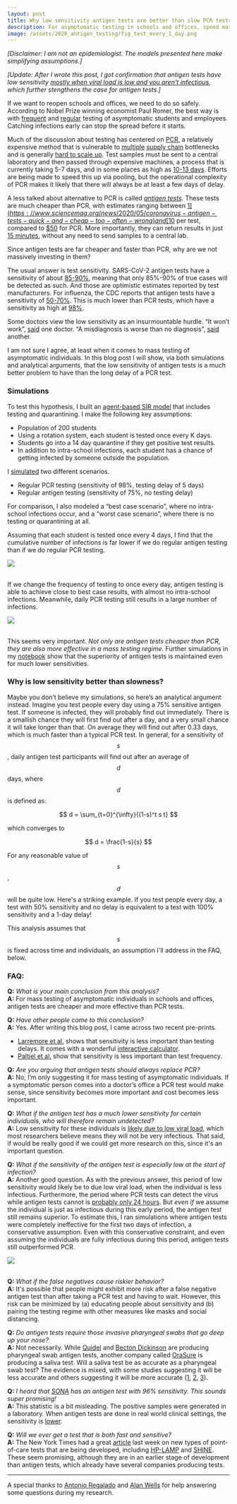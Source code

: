 ```yaml
---
layout: post
title: Why low sensitivity antigen tests are better than slow PCR tests
description: For asymptomatic testing in schools and offices, speed matters more than sensitivity.
image: /assets/2020_antigen_testing/fig_test_every_1_day.png
---
```


_[Disclaimer: I am not an epidemiologist. The models presented here make simplifying assumptions.]_

_[Update: After I wrote this post, I got confirmation that antigen tests have low sensitivity [mostly when viral load is low and you aren't infectious](https://www.medrxiv.org/content/10.1101/2020.06.22.20136309v2.full.pdf), which further stengthens the case for antigen tests.]_

If we want to reopen schools and offices, we need to do so safely. According to Nobel Prize winning economist Paul Romer, the best way is with [frequent](https://schools.paulromer.net/) and [regular](https://paulromer.net/faqs-on-virus-tests-in-schools/) testing of asymptomatic students and employees. Catching infections early can stop the spread before it starts.

Much of the discussion about testing has centered on [PCR](https://www.npr.org/sections/health-shots/2020/05/01/847368012/how-reliable-are-covid-19-tests-depends-which-one-you-mean), a relatively expensive method that is vulnerable to [multiple](https://www.npr.org/2020/05/28/863558750/coronavirus-testing-machines-are-latest-bottleneck-in-troubled-supply-chain) [supply chain](https://www.latimes.com/california/story/2020-07-12/california-fail-coronavirus-testing-covid-start) bottlenecks and is generally [hard to scale up](https://www.technologyreview.com/2020/05/06/1001150/podcast-covid-19-testing-bottleneck/). Test samples must be sent to a central laboratory and then passed through expensive machines, a process that is currently taking 5-7 days, and in some places as high as [10-13 days](https://twitter.com/SFCovidTestWait/status/1283122098714693633). Efforts are being made to speed this up via pooling, but the operational complexity of PCR makes it likely that there will always be at least a few days of delay. 

A less talked about alternative to PCR is called _[antigen tests](https://www.sciencemag.org/news/2020/05/coronavirus-antigen-tests-quick-and-cheap-too-often-wrong)_. These tests are much cheaper than PCR, with estimates ranging between [$1](https://www.sciencemag.org/news/2020/05/coronavirus-antigen-tests-quick-and-cheap-too-often-wrong) and [$10](https://www.technologyreview.com/2020/04/24/1000486/antigen-testing-could-faster-cheaper-diagnose-covid-19-coronavirus/) per test, compared to [$50](https://www.technologyreview.com/2020/04/24/1000486/antigen-testing-could-faster-cheaper-diagnose-covid-19-coronavirus/) for PCR. More importantly, they can return results in just [15 minutes](https://www.cdc.gov/flu/professionals/diagnosis/clinician_guidance_ridt.htm), without any need to send samples to a central lab.

Since antigen tests are far cheaper and faster than PCR, why are we not massively investing in them? 

The usual answer is test sensitivity. SARS-CoV-2 antigen tests have a sensitivity of about [85-90%](https://www.nytimes.com/2020/07/06/health/fast-coronavirus-tests.html), meaning that only 85%-90% of true cases will be detected as such. And those are optimistic estimates reported by test manufacturers. For influenza, the CDC reports that antigen tests have a sensitivity of [50-70%](https://www.cdc.gov/flu/professionals/diagnosis/clinician_guidance_ridt.htm). This is much lower than PCR tests, which have a sensitivity as high at [98%](https://www.medrxiv.org/content/10.1101/2020.05.26.20112565v1.full.pdf).

Some doctors view the low sensitivity as an insurmountable hurdle. “It won’t work”, [said](https://www.technologyreview.com/2020/04/24/1000486/antigen-testing-could-faster-cheaper-diagnose-covid-19-coronavirus/) one doctor. “A misdiagnosis is worse than no diagnosis”, [said](https://www.sciencemag.org/news/2020/05/coronavirus-antigen-tests-quick-and-cheap-too-often-wrong) another.

I am not sure I agree, at least when it comes to mass testing of asymptomatic individuals. In this blog post I will show, via both simulations and analytical arguments, that the low sensitivity of antigen tests is a much better problem to have than the long delay of a PCR test. 

### Simulations

To test this hypothesis, I built an [agent-based SIR model](https://github.com/csaid/covid_model_with_testing/blob/master/SIR%20model%20with%20testing.ipynb) that includes testing and quarantining. I make the following key assumptions:

* Population of 200 students
* Using a rotation system, each student is tested once every K days. 
* Students go into a 14 day quarantine if they get positive test results.
* In addition to intra-school infections, each student has a chance of getting infected by someone outside the population.

I [simulated](https://github.com/csaid/covid_model_with_testing/blob/master/SIR%20model%20with%20testing.ipynb) two different scenarios.

* Regular PCR testing (sensitivity of 98%, testing delay of 5 days)
* Regular antigen testing (sensitivity of 75%, no testing delay)

For comparison, I also modeled a “best case scenario”, where no intra-school infections occur, and a “worst case scenario”, where there is no testing or quarantining at all.

Assuming that each student is tested once every 4 days, I find that the cumulative number of infections is far lower if we do regular antigen testing than if we do regular PCR testing. 

<div class="wrapper">
  <img src='/assets/2020_antigen_testing/fig_test_every_4_days.png' class="inner" style="position:relative border:#222 2px solid; max-width:95%;" >
</div><br>


If we change the frequency of testing to once every day, antigen testing is able to achieve close to best case results, with almost no intra-school infections. Meanwhile, daily PCR testing still results in a large number of infections.


<div class="wrapper">
  <img src='/assets/2020_antigen_testing/fig_test_every_1_day.png' class="inner" style="position:relative border:#222 2px solid; max-width:95%;" >
</div><br>


This seems very important. _Not only are antigen tests cheaper than PCR, they are also more effective in a mass testing regime._ Further simulations in my [notebook](https://github.com/csaid/covid_model_with_testing/blob/master/SIR%20model%20with%20testing.ipynb) show that the superiority of antigen tests is maintained even for much lower sensitivities.

### Why is low sensitivity better than slowness?

Maybe you don’t believe my simulations, so here’s an analytical argument instead. Imagine you test people every day using a 75% sensitive antigen test. If someone is infected, they will probably find out immediately. There is a smallish chance they will first find out after a day, and a very small chance it will take longer than that. On average they will find out after 0.33 days, which is much faster than a typical PCR test. In general, for a sensitivity of $$ s $$, daily antigen test participants will find out after an average of $$ d $$ days, where $$ d $$ is defined as:

$$ d = \sum_{t=0}^{\infty}{(1-s)^t s t} $$

which converges to 

$$ d = \frac{1-s}{s} $$

For any reasonable value of $$ s $$, $$ d $$ will be quite low. Here's a striking example. If you test people every day, a test with 50% sensitivity and no delay is equivalent to a test with 100% sensitivity and a 1-day delay!

This analysis assumes that $$ s $$ is fixed across time and individuals, an assumption I'll address in the FAQ, below.

### FAQ:

**Q:** _What is your main conclusion from this analysis?_
<br> **A:** For mass testing of asymptomatic individuals in schools and offices, antigen tests are cheaper and more effective than PCR tests.

**Q:** _Have other people come to this conclusion?_
<br> **A:** Yes. After writing this blog post, I came across two recent pre-prints. 
* [Larremore et al.](https://www.medrxiv.org/content/10.1101/2020.06.22.20136309v2.full.pdf) shows that sensitivity is less important than testing delays. It comes with a wonderful [interactive calculator](https://larremorelab.github.io/covid-calculator3).
* [Paltiel et al.](https://www.medrxiv.org/content/10.1101/2020.07.06.20147702v1.full.pdf) show that sensitivity is less important than test frequency.

**Q:** _Are you arguing that antigen tests should always replace PCR?_
<br> **A:** No, I’m only suggesting it for mass testing of asymptomatic individuals. If a symptomatic person comes into a doctor’s office a PCR test would make sense, since sensitivity becomes more important and cost becomes less important.

**Q:** _What if the antigen test has a much lower sensitivity for certain individuals, who will therefore remain undetected?_
<br> **A:** Low sensitivity for these individuals is [likely due to low viral load](https://www.sciencedirect.com/science/article/abs/pii/S138665321000106X), which most researchers believe means they will not be very infectious. That said, if would be really good if we could get more research on this, since it's an important question.

**Q:** _What if the sensitivity of the antigen test is especially low at the start of infection?_
<br> **A:** Another good question. As with the previous answer, this period of low sensitivity would likely be to due low viral load, when the individual is less infectious. Furthermore, the period where PCR tests can detect the virus while antigen tests cannot is [probably only 24 hours](https://www.medrxiv.org/content/10.1101/2020.06.22.20136309v2.full.pdf). But _even if_ we assume the individual is just as infectious during this early period, the antigen test still remains superior. To estimate this, I ran simulations where antigen tests were completely ineffective for the first two days of infection, a conservative assumption. Even with this conservative constraint, and even assuming the individuals are fully infectious during this period, antigen tests still outperformed PCR.

<div class="wrapper">
  <img src='/assets/2020_antigen_testing/fig_test_every_1_day_delayed_detection.png' class="inner" style="position:relative border:#222 2px solid; max-width:95%;" >
</div><br>

**Q:** _What if the false negatives cause riskier behavior?_
<br> **A:** It's possible that people might exhibit more risk after a false negative antigen test than after taking a PCR test and having to wait. However, this risk can be minimized by (a) educating people about sensitivity and (b) pairing the testing regime with other measures like masks and social distancing.

**Q:** _Do antigen tests require those invasive pharyngeal swabs that go deep up your nose?_
<br> **A:** Not necessarily. While [Quidel](https://www.nytimes.com/2020/05/09/health/antigen-testing-fda-coronavirus.html) and [Becton Dickinson](https://www.nytimes.com/reuters/2020/07/06/us/06reuters-health-coronavirus-becton-dickinson.html) are producing pharyngeal swab antigen tests, another company called [OraSure](https://www.inquirer.com/news/spit-test-covid-coronavirus-orasure-fda-hiv--20200706.html) is producing a saliva test. Will a saliva test be as accurate as a pharyngeal swab test? The evidence is mixed, with some studies suggesting it will be less accurate and others suggesting it will be more accurate ([1](https://www.medrxiv.org/content/10.1101/2020.04.16.20067835v1), [2](https://www.medrxiv.org/content/10.1101/2020.05.26.20112565v1.full.pdf), [3](https://jcm.asm.org/content/jcm/55/1/226.full.pdf)).

**Q:** _I heard that [SONA](https://m.canadianinsider.com/sona-nanotech-announces-validation-results-for-its-covid-19-antigen-test) has an antigen test with 96% sensitivity. This sounds super promising!_
<br> **A:** This statistic is a bit misleading. The positive samples were generated in a laboratory. When antigen tests are done in real world clinical settings, the sensitivity is [lower](https://www.technologyreview.com/2020/04/24/1000486/antigen-testing-could-faster-cheaper-diagnose-covid-19-coronavirus/).

**Q:** _Will we ever get a test that is both fast and sensitive?_
<br> **A:** The New York Times had a great [article](https://www.nytimes.com/2020/07/06/health/fast-coronavirus-tests.html) last week on new types of point-of-care tests that are being developed, including [HP-LAMP](https://www.medrxiv.org/content/10.1101/2020.06.13.20129841v1.full.pdf) and [SHINE](https://www.biorxiv.org/content/10.1101/2020.05.28.119131v1.full.pdf). These seem promising, although they are in an earlier stage of development than antigen tests, which already have several companies producing tests.

---
A special thanks to [Antonio Regalado](https://twitter.com/antonioregalado) and [Alan Wells](https://path.upmc.edu/personnel/faculty/Wells.htm) for help answering some questions during my research.
